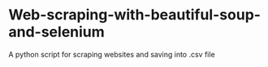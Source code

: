 # Web-scraping-with-beautiful-soup-and-selenium
A python script for scraping websites and saving into .csv file

